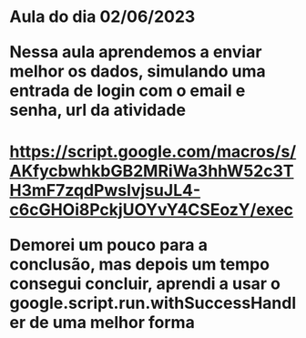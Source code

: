 <h1>Aula do dia 02/06/2023
  
  Nessa aula aprendemos a enviar melhor os dados, simulando uma entrada de login com o email e senha, url da atividade <h1>https://script.google.com/macros/s/AKfycbwhkbGB2MRiWa3hhW52c3TH3mF7zqdPwslvjsuJL4-c6cGHOi8PckjUOYvY4CSEozY/exec
  
  Demorei um pouco para a conclusão, mas depois um tempo consegui concluir, aprendi a usar o google.script.run.withSuccessHandler de uma melhor forma
  
